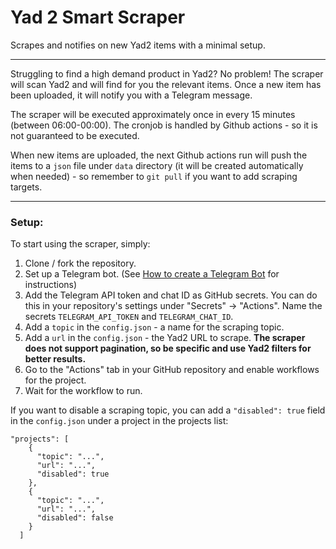 # Yad 2 Smart Scraper

Scrapes and notifies on new Yad2 items with a minimal setup.

---

Struggling to find a high demand product in Yad2? No problem!
The scraper will scan Yad2 and will find for you the relevant items. Once a new item has been uploaded, it will notify you with a Telegram message.

The scraper will be executed approximately once in every 15 minutes (between 06:00-00:00). The cronjob is handled by Github actions - so it is not guaranteed to be executed.

When new items are uploaded, the next Github actions run will push the items to a `json` file under `data` directory (it will be created automatically when needed) - so remember to `git pull` if you want to add scraping targets.

---

### Setup:

To start using the scraper, simply:

1. Clone / fork the repository.
2. Set up a Telegram bot. (See [How to create a Telegram Bot](https://www.youtube.com/watch?v=l5YDtSLGhqk) for instructions)
3. Add the Telegram API token and chat ID as GitHub secrets. You can do this in your repository's settings under "Secrets" -> "Actions".  Name the secrets `TELEGRAM_API_TOKEN` and `TELEGRAM_CHAT_ID`.
4. Add a `topic` in the `config.json` - a name for the scraping topic.
5. Add a `url` in the `config.json` - the Yad2 URL to scrape. **The scraper does not support pagination, so be specific and use Yad2 filters for better results.**
6. Go to the "Actions" tab in your GitHub repository and enable workflows for the project.
7. Wait for the workflow to run.

If you want to disable a scraping topic, you can add a `"disabled": true` field in the `config.json` under a project in the projects list:
```
"projects": [
    {
      "topic": "...",
      "url": "...",
      "disabled": true
    },
    {
      "topic": "...",
      "url": "...",
      "disabled": false
    }
  ]
```
